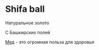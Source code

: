 <!doctype html>
<html>
  <head>
    <meta charset="utf-8">
    <title>Shifaball</title>
  </head>
  <body>
    <h1>Shifa ball</h1>
    <!-- Коменты -->
    <p>Натуральное золото</p>
    <p>С Башкирских полей</p>
    <p><a href="https://ru.wikipedia.org/wiki/%D0%9C%D1%91%D0%B4">Мед</a> - это огромная польза для здоровья<p>
  </body>
</html>
